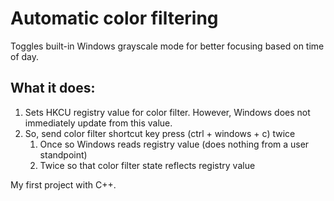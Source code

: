 # Automatic color filtering
Toggles  built-in Windows grayscale mode for better focusing based on time of day.

## What it does:

1. Sets HKCU registry value for color filter. However, Windows does not immediately update from this value.
2. So, send color filter shortcut key press (ctrl + windows + c) twice 
    1. Once so Windows reads registry value (does nothing from a user standpoint)
    2. Twice so that color filter state reflects registry value

My first project with C++. 